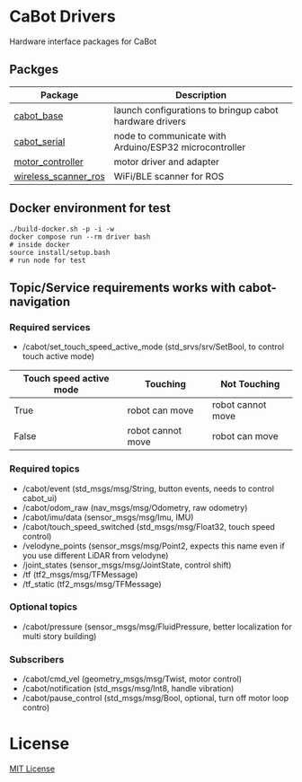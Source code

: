 # CaBot Drivers

Hardware interface packages for CaBot

## Packges

|Package|Description|
|---|---|
|[cabot_base](./cabot_base)|launch configurations to bringup cabot hardware drivers|
|[cabot_serial](./cabot_serial)|node to communicate with Arduino/ESP32 microcontroller|
|[motor_controller](./motor_controller)|motor driver and adapter|
|[wireless_scanner_ros](./wireless_scanner_ros)|WiFi/BLE scanner for ROS|

## Docker environment for test

```
./build-docker.sh -p -i -w
docker compose run --rm driver bash
# inside docker
source install/setup.bash
# run node for test
```

## Topic/Service requirements works with cabot-navigation

### Required services
- /cabot/set_touch_speed_active_mode  (std_srvs/srv/SetBool, to control touch active mode)

Touch speed active mode | Touching | Not Touching
--- | --- | ---
True  |  robot can move | robot cannot move
False | robot cannot move | robot can move


### Required topics
- /cabot/event                 (std_msgs/msg/String, button events, needs to control cabot_ui)
- /cabot/odom_raw              (nav_msgs/msg/Odometry, raw odometry)
- /cabot/imu/data              (sensor_msgs/msg/Imu, IMU)
- /cabot/touch_speed_switched  (std_msgs/msg/Float32, touch speed control)
- /velodyne_points             (sensor_msgs/msg/Point2, expects this name even if you use different LiDAR from velodyne)
- /joint_states                (sensor_msgs/msg/JointState, control shift)
- /tf                          (tf2_msgs/msg/TFMessage)
- /tf_static                   (tf2_msgs/msg/TFMessage)

### Optional topics
- /cabot/pressure              (sensor_msgs/msg/FluidPressure, better localization for multi story building)

### Subscribers

- /cabot/cmd_vel               (geometry_msgs/msg/Twist, motor control)
- /cabot/notification          (std_msgs/msg/Int8, handle vibration)
- /cabot/pause_control         (std_msgs/msg/Bool, optional, turn off motor loop contro)

# License

[MIT License](LICENSE)
